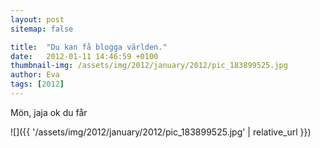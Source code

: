 ```yaml
---
layout: post
sitemap: false

title:  "Du kan få blogga världen."
date:   2012-01-11 14:46:59 +0100
thumbnail-img: /assets/img/2012/january/2012/pic_183899525.jpg
author: Eva
tags: [2012]
---
```


Mön, jaja ok du får

![]({{ '/assets/img/2012/january/2012/pic_183899525.jpg'  | relative_url }})

